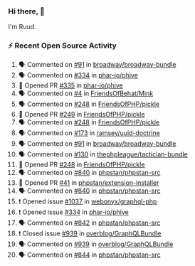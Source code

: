 ### Hi there, 👋

I'm Ruud.
 
### :zap: Recent Open Source Activity

<!--START_SECTION:activity-->
1. 🗣 Commented on [#91](https://github.com/broadway/broadway-bundle/issues/91) in [broadway/broadway-bundle](https://github.com/broadway/broadway-bundle)
2. 🗣 Commented on [#334](https://github.com/phar-io/phive/issues/334) in [phar-io/phive](https://github.com/phar-io/phive)
3. 💪 Opened PR [#335](https://github.com/phar-io/phive/pull/335) in [phar-io/phive](https://github.com/phar-io/phive)
4. 🗣 Commented on [#4](https://github.com/FriendsOfBehat/Mink/issues/4) in [FriendsOfBehat/Mink](https://github.com/FriendsOfBehat/Mink)
5. 🗣 Commented on [#248](https://github.com/FriendsOfPHP/pickle/issues/248) in [FriendsOfPHP/pickle](https://github.com/FriendsOfPHP/pickle)
6. 💪 Opened PR [#249](https://github.com/FriendsOfPHP/pickle/pull/249) in [FriendsOfPHP/pickle](https://github.com/FriendsOfPHP/pickle)
7. 🗣 Commented on [#248](https://github.com/FriendsOfPHP/pickle/issues/248) in [FriendsOfPHP/pickle](https://github.com/FriendsOfPHP/pickle)
8. 🗣 Commented on [#173](https://github.com/ramsey/uuid-doctrine/issues/173) in [ramsey/uuid-doctrine](https://github.com/ramsey/uuid-doctrine)
9. 🗣 Commented on [#91](https://github.com/broadway/broadway-bundle/issues/91) in [broadway/broadway-bundle](https://github.com/broadway/broadway-bundle)
10. 🗣 Commented on [#130](https://github.com/thephpleague/tactician-bundle/issues/130) in [thephpleague/tactician-bundle](https://github.com/thephpleague/tactician-bundle)
11. 💪 Opened PR [#248](https://github.com/FriendsOfPHP/pickle/pull/248) in [FriendsOfPHP/pickle](https://github.com/FriendsOfPHP/pickle)
12. 🗣 Commented on [#840](https://github.com/phpstan/phpstan-src/issues/840) in [phpstan/phpstan-src](https://github.com/phpstan/phpstan-src)
13. 💪 Opened PR [#41](https://github.com/phpstan/extension-installer/pull/41) in [phpstan/extension-installer](https://github.com/phpstan/extension-installer)
14. 🗣 Commented on [#840](https://github.com/phpstan/phpstan-src/issues/840) in [phpstan/phpstan-src](https://github.com/phpstan/phpstan-src)
15. ❗️ Opened issue [#1037](https://github.com/webonyx/graphql-php/issues/1037) in [webonyx/graphql-php](https://github.com/webonyx/graphql-php)
16. ❗️ Opened issue [#334](https://github.com/phar-io/phive/issues/334) in [phar-io/phive](https://github.com/phar-io/phive)
17. 🗣 Commented on [#842](https://github.com/phpstan/phpstan-src/issues/842) in [phpstan/phpstan-src](https://github.com/phpstan/phpstan-src)
18. ❗️ Closed issue [#939](https://github.com/overblog/GraphQLBundle/issues/939) in [overblog/GraphQLBundle](https://github.com/overblog/GraphQLBundle)
19. 🗣 Commented on [#939](https://github.com/overblog/GraphQLBundle/issues/939) in [overblog/GraphQLBundle](https://github.com/overblog/GraphQLBundle)
20. 🗣 Commented on [#844](https://github.com/phpstan/phpstan-src/issues/844) in [phpstan/phpstan-src](https://github.com/phpstan/phpstan-src)
<!--END_SECTION:activity-->
